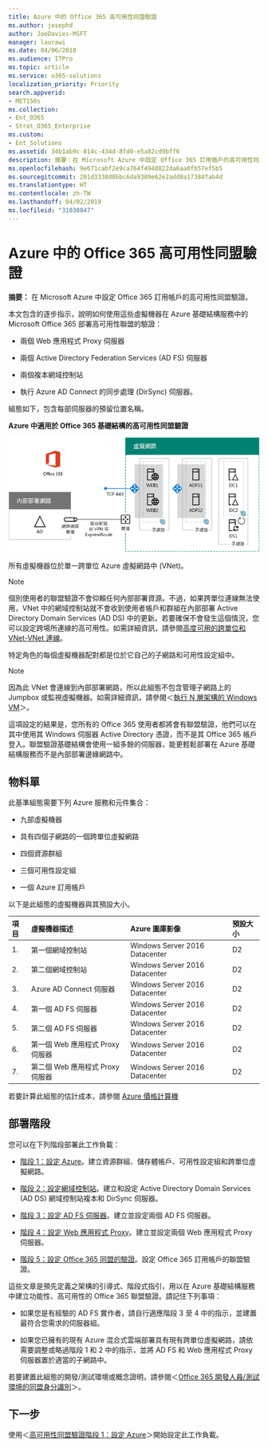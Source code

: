 ```yaml
---
title: Azure 中的 Office 365 高可用性同盟驗證
ms.author: josephd
author: JoeDavies-MSFT
manager: laurawi
ms.date: 04/06/2018
ms.audience: ITPro
ms.topic: article
ms.service: o365-solutions
localization_priority: Priority
search.appverid:
- MET150s
ms.collection:
- Ent_O365
- Strat_O365_Enterprise
ms.custom:
- Ent_Solutions
ms.assetid: 34b1ab9c-814c-434d-8fd0-e5a82cd9bff6
description: 摘要：在 Microsoft Azure 中設定 Office 365 訂用帳戶的高可用性同盟驗證。
ms.openlocfilehash: 9e671cabf2e9ca764f4948822da6aa0fb57ef5b5
ms.sourcegitcommit: 201d3338d8bbc6da9389e62e2add8a17384fab4d
ms.translationtype: HT
ms.contentlocale: zh-TW
ms.lasthandoff: 04/02/2019
ms.locfileid: "31038047"
---
```

# <a name="deploy-high-availability-federated-authentication-for-office-365-in-azure"></a>Azure 中的 Office 365 高可用性同盟驗證

 **摘要：** 在 Microsoft Azure 中設定 Office 365 訂用帳戶的高可用性同盟驗證。
  
本文包含的逐步指示，說明如何使用這些虛擬機器在 Azure 基礎結構服務中的 Microsoft Office 365 部署高可用性聯盟的驗證：
  
- 兩個 Web 應用程式 Proxy 伺服器
    
- 兩個 Active Directory Federation Services (AD FS) 伺服器
    
- 兩個複本網域控制站
    
- 執行 Azure AD Connect 的同步處理 (DirSync) 伺服器。
    
組態如下，包含每部伺服器的預留位置名稱。
  
**Azure 中適用於 Office 365 基礎結構的高可用性同盟驗證**

![Azure 中高可用性 Office 365 同盟驗證基礎結構的最後設定](media/c5da470a-f2aa-489a-a050-df09b4d641df.png)
  
所有虛擬機器位於單一跨單位 Azure 虛擬網路中 (VNet)。 
  
> [!NOTE]
> 個別使用者的聯盟驗證不會仰賴任何內部部署資源。不過，如果跨單位連線無法使用，VNet 中的網域控制站就不會收到使用者帳戶和群組在內部部署 Active Directory Domain Services (AD DS) 中的更新。若要確保不會發生這個情況，您可以設定跨場所連線的高可用性。如需詳細資訊，請參閱[高度可用的跨單位和 VNet-VNet 連線](https://docs.microsoft.com/azure/vpn-gateway/vpn-gateway-highlyavailable)。
  
特定角色的每個虛擬機器配對都是位於它自己的子網路和可用性設定組中。
  
> [!NOTE]
> 因為此 VNet 會連線到內部部署網路，所以此組態不包含管理子網路上的 Jumpbox 或監視虛擬機器。如需詳細資訊，請參閱＜[執行 N 層架構的 Windows VM](https://docs.microsoft.com/azure/guidance/guidance-compute-n-tier-vm)＞。 
  
這項設定的結果是，您所有的 Office 365 使用者都將會有聯盟驗證，他們可以在其中使用其 Windows 伺服器 Active Directory 憑證，而不是其 Office 365 帳戶登入。聯盟驗證基礎結構會使用一組多餘的伺服器，能更輕鬆部署在 Azure 基礎結構服務而不是內部部署邊緣網路中。
  
## <a name="bill-of-materials"></a>物料單

此基準組態需要下列 Azure 服務和元件集合：
  
- 九部虛擬機器
    
- 具有四個子網路的一個跨單位虛擬網路
    
- 四個資源群組
    
- 三個可用性設定組
    
- 一個 Azure 訂用帳戶
    
以下是此組態的虛擬機器與其預設大小。
  
|**項目**|**虛擬機器描述**|**Azure 圖庫影像**|**預設大小**|
|:-----|:-----|:-----|:-----|
|1.  <br/> |第一個網域控制站  <br/> |Windows Server 2016 Datacenter  <br/> |D2  <br/> |
|2.  <br/> |第二個網域控制站  <br/> |Windows Server 2016 Datacenter  <br/> |D2  <br/> |
|3.  <br/> |Azure AD Connect 伺服器  <br/> |Windows Server 2016 Datacenter  <br/> |D2  <br/> |
|4.  <br/> |第一個 AD FS 伺服器  <br/> |Windows Server 2016 Datacenter  <br/> |D2  <br/> |
|5.  <br/> |第二個 AD FS 伺服器  <br/> |Windows Server 2016 Datacenter  <br/> |D2  <br/> |
|6.  <br/> |第一個 Web 應用程式 Proxy 伺服器  <br/> |Windows Server 2016 Datacenter  <br/> |D2  <br/> |
|7.  <br/> |第二個 Web 應用程式 Proxy 伺服器  <br/> |Windows Server 2016 Datacenter  <br/> |D2  <br/> |
   
若要計算此組態的估計成本，請參閱 [Azure 價格計算機](https://azure.microsoft.com/pricing/calculator/)
  
## <a name="phases-of-deployment"></a>部署階段

您可以在下列階段部署此工作負載：
  
- [階段 1：設定 Azure](high-availability-federated-authentication-phase-1-configure-azure.md)。建立資源群組、儲存體帳戶、可用性設定組和跨單位虛擬網路。
    
- [階段 2：設定網域控制站](high-availability-federated-authentication-phase-2-configure-domain-controllers.md)。建立和設定 Active Directory Domain Services (AD DS) 網域控制站複本和 DirSync 伺服器。
    
- [階段 3：設定 AD FS 伺服器](high-availability-federated-authentication-phase-3-configure-ad-fs-servers.md)。建立並設定兩個 AD FS 伺服器。
    
- [階段 4：設定 Web 應用程式 Proxy](high-availability-federated-authentication-phase-4-configure-web-application-pro.md)。建立並設定兩個 Web 應用程式 Proxy 伺服器。
    
- [階段 5：設定 Office 365 同盟的驗證](high-availability-federated-authentication-phase-5-configure-federated-authentic.md)。設定 Office 365 訂用帳戶的聯盟驗證。
    
這些文章是預先定義之架構的引導式、階段式指引，用以在 Azure 基礎結構服務中建立功能性、高可用性的 Office 365 聯盟驗證。請記住下列事項：
  
- 如果您是有經驗的 AD FS 實作者，請自行適應階段 3 至 4 中的指示，並建置最符合您需求的伺服器組。
    
- 如果您已擁有的現有 Azure 混合式雲端部署具有現有跨單位虛擬網路，請依需要調整或略過階段 1 和 2 中的指示，並將 AD FS 和 Web 應用程式 Proxy 伺服器置於適當的子網路中。
    
若要建置此組態的開發/測試環境或概念證明，請參閱＜[Office 365 開發人員/測試環境的同盟身分識別](federated-identity-for-your-office-365-dev-test-environment.md)＞。
  
## <a name="next-step"></a>下一步

使用＜[高可用性同盟驗證階段 1：設定 Azure](high-availability-federated-authentication-phase-1-configure-azure.md)＞開始設定此工作負載。 
  
<!--
> [!TIP]
> For a set of files to more quickly deploy your high availability federated authentication for Office 365 in Azure, see the [Federated Authentication for Office 365 in Azure Deployment Kit](https://gallery.technet.microsoft.com/Federated-Authentication-8a9f1664). 
--> 

